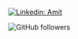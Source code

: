 [![Linkedin: Amit](https://img.shields.io/badge/-Amit%20Mangat-blue?style=flat-square&logo=Linkedin&logoColor=white&link=https://www.linkedin.com/in/amitsmangat/)](https://www.linkedin.com/in/amitsmangat/)   

![GitHub followers](https://img.shields.io/github/followers/u4ik?label=Follow&style=social)
